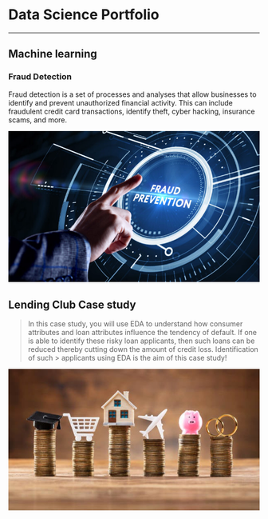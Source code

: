 # Data Science Portfolio
---
## Machine learning

### Fraud Detection

Fraud detection is a set of processes and analyses that allow businesses to identify and prevent unauthorized financial activity. This can include fraudulent credit card transactions, identify theft, cyber hacking, insurance scams, and more.

<center><img src="assets/img/fraudDetection.jpg"/></center>

## Lending Club Case study

> In this case study, you will use EDA to understand how consumer attributes and loan attributes influence the tendency of default.
> If one is able to identify these risky loan applicants, then such loans can be reduced thereby cutting down the amount of credit loss. Identification of such > applicants using EDA is the aim of this case study!


<center><img src="assets/img/loanlending.jpg"/></center>
